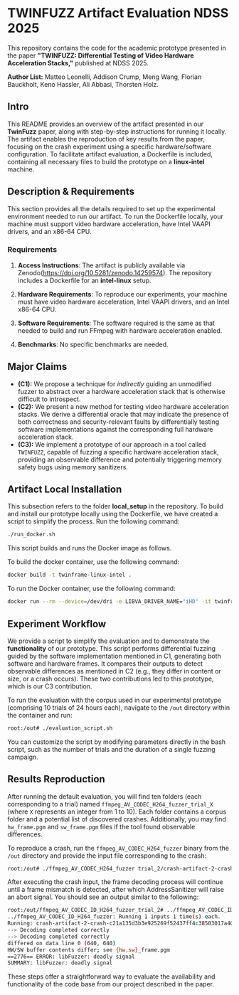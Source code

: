 # TWINFUZZ Artifact Evaluation NDSS 2025

This repository contains the code for the academic prototype presented in the paper **"TWINFUZZ: Differential Testing of Video Hardware Acceleration Stacks,"** published at NDSS 2025.

**Author List:** Matteo Leonelli, Addison Crump, Meng Wang, Florian Bauckholt, Keno Hassler, Ali Abbasi, Thorsten Holz.

## Intro 

This README provides an overview of the artifact presented in our **TwinFuzz** paper, along with step-by-step instructions for running it locally. The artifact enables the reproduction of key results from the paper, focusing on the crash experiment using a specific hardware/software configuration. To facilitate artifact evaluation, a Dockerfile is included, containing all necessary files to build the prototype on a **linux-intel** machine.

## Description & Requirements

This section provides all the details required to set up the experimental environment needed to run our artifact.
To run the Dockerfile locally, your machine must support video hardware acceleration, have Intel VAAPI drivers, and an x86-64 CPU.

### Requirements

1. **Access Instructions**: The artifact is publicly available via Zenodo(https://doi.org/10.5281/zenodo.14259574). The repository includes a Dockerfile for an __intel-linux__ setup.

2. **Hardware Requirements**: To reproduce our experiments, your machine must have video hardware acceleration, Intel VAAPI drivers, and an Intel x86-64 CPU.

3. **Software Requirements**: The software required is the same as that needed to build and run FFmpeg with hardware acceleration enabled.

4. **Benchmarks**: No specific benchmarks are needed.

## Major Claims

- **(C1):** We propose a technique for *indirectly* guiding an unmodified fuzzer to abstract over a hardware acceleration stack that is otherwise difficult to introspect.
- **(C2):** We present a new method for testing video hardware acceleration stacks. We derive a differential oracle that may indicate the presence of both correctness and security-relevant faults by differentially testing software implementations against the corresponding full hardware acceleration stack.
- **(C3):** We implement a prototype of our approach in a tool called `TWINFUZZ`, capable of fuzzing a specific hardware acceleration stack, providing an observable difference and potentially triggering memory safety bugs using memory sanitizers.


## Artifact Local Installation

This subsection refers to the folder __local_setup__ in the repository. To build and install our prototype locally using the Dockerfile, we have created a script to simplify the process. Run the following command:

```bash
./run_docker.sh
```

This script builds and runs the Docker image as follows.

To build the docker container, use the following command:
```bash
docker build -t twinframe-linux-intel .
```

To run the Docker container, use the following command:
```bash
docker run --rm --device=/dev/dri -e LIBVA_DRIVER_NAME="iHD" -it twinframe-linux-intel /bin/bash
```

## Experiment Workflow

We provide a script to simplify the evaluation and to demonstrate the __functionality__ of our prototype. This script performs differential fuzzing guided by the software implementation mentioned in C1, generating both software and hardware frames. It compares their outputs to detect observable differences as mentioned in C2 (e.g., they differ in content or size, or a crash occurs). These two contributions led to this prototype, which is our C3 contribution.


To run the evaluation with the corpus used in our experimental prototype (comprising 10 trials of 24 hours each), navigate to the `/out` directory within the container and run:

```bash
root:/out# ./evaluation_script.sh
```

You can customize the script by modifying parameters directly in the bash script, such as the number of trials and the duration of a single fuzzing campaign.

## Results Reproduction

After running the default evaluation, you will find ten folders (each corresponding to a trial) named `ffmpeg_AV_CODEC_H264_fuzzer_trial_X` (where `X` represents an integer from 1 to 10). Each folder contains a corpus folder and a potential list of discovered crashes. Additionally, you may find `hw_frame.pgm` and `sw_frame.pgm` files if the tool found observable differences.

To reproduce a crash, run the `ffmpeg_AV_CODEC_H264_fuzzer` binary from the `/out` directory and provide the input file corresponding to the crash:


```bash
root:/out# ./ffmpeg_AV_CODEC_H264_fuzzer trial_2/crash-artifact-2-crash-c21a135d3b3e925269f52437ff4c38503017a40e
```

After executing the crash input, the frame decoding process will continue until a frame mismatch is detected, after which AddressSanitizer will raise an abort signal. You should see an output similar to the following:

```bash
root:/out/ffmpeg_AV_CODEC_ID_H264_fuzzer_trial_2# ../ffmpeg_AV_CODEC_ID_H264_fuzzer crash-artifact-2-crash-c21a135d3b3e925269f52437ff4c38503017a40e
../ffmpeg_AV_CODEC_ID_H264_fuzzer: Running 1 inputs 1 time(s) each.
Running: crash-artifact-2-crash-c21a135d3b3e925269f52437ff4c38503017a40e
--> Decoding completed correctly
--> Decoding completed correctly
differed on data line 0 (640, 640)
HW/SW buffer contents differ; see {hw,sw}_frame.pgm
==2776== ERROR: libFuzzer: deadly signal
SUMMARY: libFuzzer: deadly signal
```


These steps offer a straightforward way to evaluate the availability and functionality of the code base from our project described in the paper.
